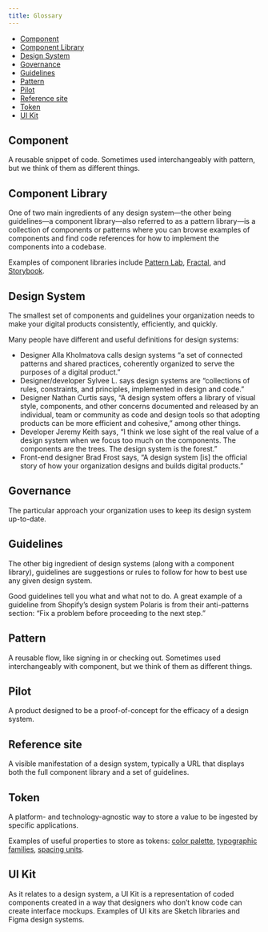 ```yaml
---
title: Glossary
---
```


- [Component](#component)
- [Component Library](#component-library)
- [Design System](#design-system)
- [Governance](#governance)
- [Guidelines](#guidelines)
- [Pattern](#pattern)
- [Pilot](#pilot)
- [Reference site](#reference-site)
- [Token](#token)
- [UI Kit](#ui-kit)

## Component

A reusable snippet of code. Sometimes used interchangeably with pattern, but we think of them as different things.

## Component Library

One of two main ingredients of any design system—the other being guidelines—a component library—also referred to as a pattern library—is a collection of components or patterns where you can browse examples of components and find code references for how to implement the components into a codebase.

Examples of component libraries include [Pattern Lab](), [Fractal](), and [Storybook]().

## Design System

The smallest set of components and guidelines your organization needs to make your digital products consistently, efficiently, and quickly.

Many people have different and useful definitions for design systems:

- Designer Alla Kholmatova calls design systems “a set of connected patterns and shared practices, coherently organized to serve the purposes of a digital product.”
- Designer/developer Sylvee L. says design systems are “collections of rules, constraints, and principles, implemented in design and code.”
- Designer Nathan Curtis says, “A design system offers a library of visual style, components, and other concerns documented and released by an individual, team or community as code and design tools so that adopting products can be more efficient and cohesive,” among other things.
- Developer Jeremy Keith says, “I think we lose sight of the real value of a design system when we focus too much on the components. The components are the trees. The design system is the forest.”
- Front-end designer Brad Frost says, “A design system [is] the official story of how your organization designs and builds digital products.”

## Governance

The particular approach your organization uses to keep its design system up-to-date.

## Guidelines

The other big ingredient of design systems (along with a component library), guidelines are suggestions or rules to follow for how to best use any given design system.

Good guidelines tell you what and what not to do. A great example of a guideline from Shopify’s design system Polaris is from their anti-patterns section: “Fix a problem before proceeding to the next step.”

## Pattern

A reusable flow, like signing in or checking out. Sometimes used interchangeably with component, but we think of them as different things.

## Pilot

A product designed to be a proof-of-concept for the efficacy of a design system.

## Reference site

A visible manifestation of a design system, typically a URL that displays both the full component library and a set of guidelines.

## Token

A platform- and technology-agnostic way to store a value to be ingested by specific applications.

Examples of useful properties to store as tokens: [color palette](), [typographic families](), [spacing units]().

## UI Kit

As it relates to a design system, a UI Kit is a representation of coded components created in a way that designers who don’t know code can create interface mockups. Examples of UI kits are Sketch libraries and Figma design systems.

<!--
- <https://superfriendlydesign.systems/glossary/>
-->
